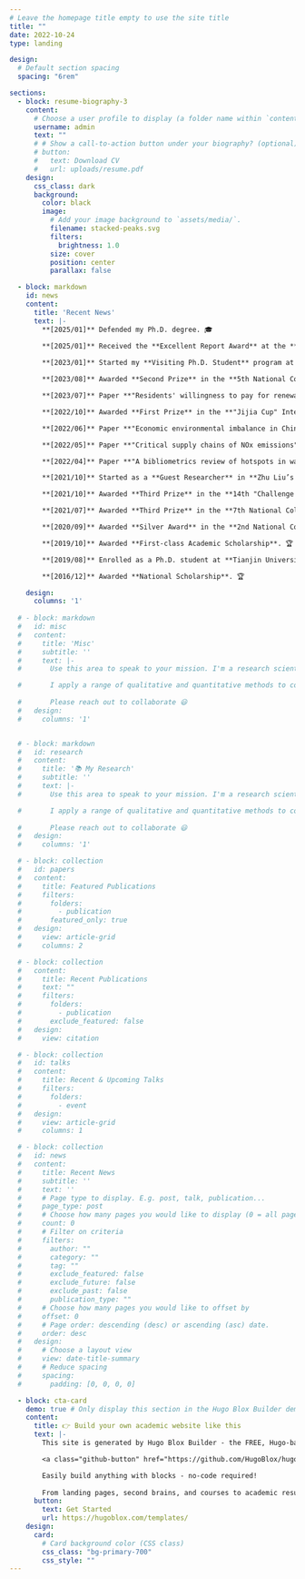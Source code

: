 ```yaml
---
# Leave the homepage title empty to use the site title
title: ""
date: 2022-10-24
type: landing

design:
  # Default section spacing
  spacing: "6rem"

sections:
  - block: resume-biography-3
    content:
      # Choose a user profile to display (a folder name within `content/authors/`)
      username: admin
      text: ""
      # # Show a call-to-action button under your biography? (optional)
      # button:
      #   text: Download CV
      #   url: uploads/resume.pdf
    design:
      css_class: dark
      background:
        color: black
        image:
          # Add your image background to `assets/media/`.
          filename: stacked-peaks.svg
          filters:
            brightness: 1.0
          size: cover
          position: center
          parallax: false

  - block: markdown
    id: news
    content:
      title: 'Recent News'
      text: |-
        **[2025/01]** Defended my Ph.D. degree. 🎓  
        
        **[2025/01]** Received the **Excellent Report Award** at the **2nd National Environmental Postdoctoral Forum**. 🏆  

        **[2023/01]** Started my **Visiting Ph.D. Student** program at **King’s College London**. 📍 

        **[2023/08]** Awarded **Second Prize** in the **5th National Competition in Science & Technology on Renewable Energy for College Students**. 🏆  

        **[2023/07]** Paper **"Residents' willingness to pay for renewable electricity"** accepted in *Journal of Cleaner Production*. 📄  

        **[2022/10]** Awarded **First Prize** in the **"Jijia Cup" Intellectual Property Science Popularization Pioneer Competition**. 🏆  

        **[2022/06]** Paper **"Economic environmental imbalance in China"** accepted in *Journal of Environmental Management*. 📄  

        **[2022/05]** Paper **"Critical supply chains of NOx emissions"** accepted in *Journal of Cleaner Production*. 📄  

        **[2022/04]** Paper **"A bibliometrics review of hotspots in water footprint research"** accepted in *Frontiers in Environmental Science*. 📄  

        **[2021/10]** Started as a **Guest Researcher** in **Zhu Liu’s Research Group (Carbon Monitor) at Tsinghua University**. 📍  

        **[2021/10]** Awarded **Third Prize** in the **14th "Challenge Cup" Academic Science and Technology Works Competition** at **Tianjin University**. 🏆  

        **[2021/07]** Awarded **Third Prize** in the **7th National College Students Academic Creativity Competition on Energy Economy**. 🏆  

        **[2020/09]** Awarded **Silver Award** in the **2nd National College Student Sports Industry Innovation and Entrepreneurship Competition**. 🏆  

        **[2019/10]** Awarded **First-class Academic Scholarship**. 🏆 

        **[2019/08]** Enrolled as a Ph.D. student at **Tianjin University**. 🏫 

        **[2016/12]** Awarded **National Scholarship**. 🏆  

    design:
      columns: '1'
  
  # - block: markdown
  #   id: misc
  #   content:
  #     title: 'Misc'
  #     subtitle: ''
  #     text: |-
  #       Use this area to speak to your mission. I'm a research scientist in the Moonshot team at DeepMind. I blog about machine learning, deep learning, and moonshots.

  #       I apply a range of qualitative and quantitative methods to comprehensively investigate the role of science and technology in the economy.
        
  #       Please reach out to collaborate 😃
  #   design:
  #     columns: '1'


  # - block: markdown
  #   id: research
  #   content:
  #     title: '📚 My Research'
  #     subtitle: ''
  #     text: |-
  #       Use this area to speak to your mission. I'm a research scientist in the Moonshot team at DeepMind. I blog about machine learning, deep learning, and moonshots.

  #       I apply a range of qualitative and quantitative methods to comprehensively investigate the role of science and technology in the economy.
        
  #       Please reach out to collaborate 😃
  #   design:
  #     columns: '1'

  # - block: collection
  #   id: papers
  #   content:
  #     title: Featured Publications
  #     filters:
  #       folders:
  #         - publication
  #       featured_only: true
  #   design:
  #     view: article-grid
  #     columns: 2

  # - block: collection
  #   content:
  #     title: Recent Publications
  #     text: ""
  #     filters:
  #       folders:
  #         - publication
  #       exclude_featured: false
  #   design:
  #     view: citation

  # - block: collection
  #   id: talks
  #   content:
  #     title: Recent & Upcoming Talks
  #     filters:
  #       folders:
  #         - event
  #   design:
  #     view: article-grid
  #     columns: 1

  # - block: collection
  #   id: news
  #   content:
  #     title: Recent News
  #     subtitle: ''
  #     text: ''
  #     # Page type to display. E.g. post, talk, publication...
  #     page_type: post
  #     # Choose how many pages you would like to display (0 = all pages)
  #     count: 0
  #     # Filter on criteria
  #     filters:
  #       author: ""
  #       category: ""
  #       tag: ""
  #       exclude_featured: false
  #       exclude_future: false
  #       exclude_past: false
  #       publication_type: ""
  #     # Choose how many pages you would like to offset by
  #     offset: 0
  #     # Page order: descending (desc) or ascending (asc) date.
  #     order: desc
  #   design:
  #     # Choose a layout view
  #     view: date-title-summary
  #     # Reduce spacing
  #     spacing:
  #       padding: [0, 0, 0, 0]

  - block: cta-card
    demo: true # Only display this section in the Hugo Blox Builder demo site
    content:
      title: 👉 Build your own academic website like this
      text: |-
        This site is generated by Hugo Blox Builder - the FREE, Hugo-based open source website builder trusted by 250,000+ academics like you.

        <a class="github-button" href="https://github.com/HugoBlox/hugo-blox-builder" data-color-scheme="no-preference: light; light: light; dark: dark;" data-icon="octicon-star" data-size="large" data-show-count="true" aria-label="Star HugoBlox/hugo-blox-builder on GitHub">Star</a>

        Easily build anything with blocks - no-code required!
        
        From landing pages, second brains, and courses to academic resumés, conferences, and tech blogs.
      button:
        text: Get Started
        url: https://hugoblox.com/templates/
    design:
      card:
        # Card background color (CSS class)
        css_class: "bg-primary-700"
        css_style: ""
---
```

